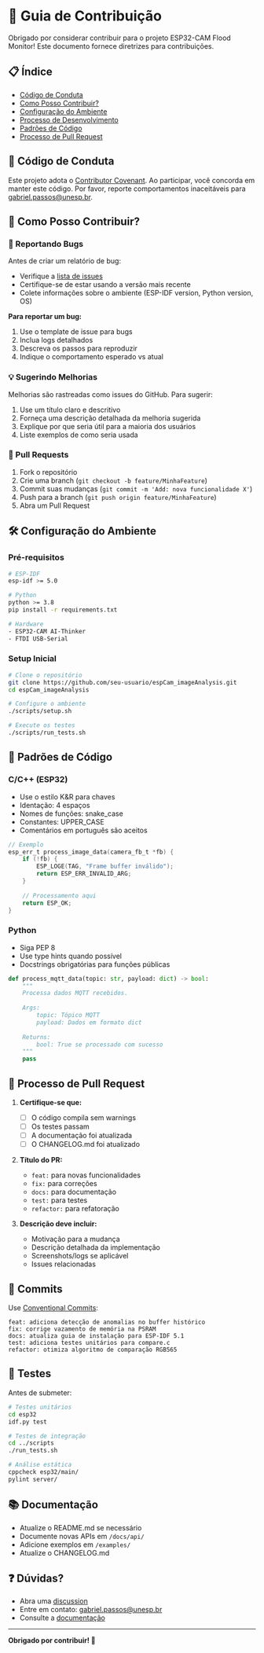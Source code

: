 # 🤝 Guia de Contribuição

Obrigado por considerar contribuir para o projeto ESP32-CAM Flood Monitor! Este documento fornece diretrizes para contribuições.

## 📋 Índice

- [Código de Conduta](#código-de-conduta)
- [Como Posso Contribuir?](#como-posso-contribuir)
- [Configuração do Ambiente](#configuração-do-ambiente)
- [Processo de Desenvolvimento](#processo-de-desenvolvimento)
- [Padrões de Código](#padrões-de-código)
- [Processo de Pull Request](#processo-de-pull-request)

## 📜 Código de Conduta

Este projeto adota o [Contributor Covenant](https://www.contributor-covenant.org/). Ao participar, você concorda em manter este código. Por favor, reporte comportamentos inaceitáveis para gabriel.passos@unesp.br.

## 🎯 Como Posso Contribuir?

### 🐛 Reportando Bugs

Antes de criar um relatório de bug:
- Verifique a [lista de issues](https://github.com/seu-usuario/espCam_imageAnalysis/issues)
- Certifique-se de estar usando a versão mais recente
- Colete informações sobre o ambiente (ESP-IDF version, Python version, OS)

**Para reportar um bug:**
1. Use o template de issue para bugs
2. Inclua logs detalhados
3. Descreva os passos para reproduzir
4. Indique o comportamento esperado vs atual

### 💡 Sugerindo Melhorias

Melhorias são rastreadas como issues do GitHub. Para sugerir:
1. Use um título claro e descritivo
2. Forneça uma descrição detalhada da melhoria sugerida
3. Explique por que seria útil para a maioria dos usuários
4. Liste exemplos de como seria usada

### 🔧 Pull Requests

1. Fork o repositório
2. Crie uma branch (`git checkout -b feature/MinhaFeature`)
3. Commit suas mudanças (`git commit -m 'Add: nova funcionalidade X'`)
4. Push para a branch (`git push origin feature/MinhaFeature`)
5. Abra um Pull Request

## 🛠️ Configuração do Ambiente

### Pré-requisitos

```bash
# ESP-IDF
esp-idf >= 5.0

# Python
python >= 3.8
pip install -r requirements.txt

# Hardware
- ESP32-CAM AI-Thinker
- FTDI USB-Serial
```

### Setup Inicial

```bash
# Clone o repositório
git clone https://github.com/seu-usuario/espCam_imageAnalysis.git
cd espCam_imageAnalysis

# Configure o ambiente
./scripts/setup.sh

# Execute os testes
./scripts/run_tests.sh
```

## 📐 Padrões de Código

### C/C++ (ESP32)
- Use o estilo K&R para chaves
- Identação: 4 espaços
- Nomes de funções: snake_case
- Constantes: UPPER_CASE
- Comentários em português são aceitos

```c
// Exemplo
esp_err_t process_image_data(camera_fb_t *fb) {
    if (!fb) {
        ESP_LOGE(TAG, "Frame buffer inválido");
        return ESP_ERR_INVALID_ARG;
    }
    
    // Processamento aqui
    return ESP_OK;
}
```

### Python
- Siga PEP 8
- Use type hints quando possível
- Docstrings obrigatórias para funções públicas

```python
def process_mqtt_data(topic: str, payload: dict) -> bool:
    """
    Processa dados MQTT recebidos.
    
    Args:
        topic: Tópico MQTT
        payload: Dados em formato dict
        
    Returns:
        bool: True se processado com sucesso
    """
    pass
```

## 🔄 Processo de Pull Request

1. **Certifique-se que:**
   - [ ] O código compila sem warnings
   - [ ] Os testes passam
   - [ ] A documentação foi atualizada
   - [ ] O CHANGELOG.md foi atualizado

2. **Título do PR:**
   - `feat:` para novas funcionalidades
   - `fix:` para correções
   - `docs:` para documentação
   - `test:` para testes
   - `refactor:` para refatoração

3. **Descrição deve incluir:**
   - Motivação para a mudança
   - Descrição detalhada da implementação
   - Screenshots/logs se aplicável
   - Issues relacionadas

## 📝 Commits

Use [Conventional Commits](https://www.conventionalcommits.org/):

```
feat: adiciona detecção de anomalias no buffer histórico
fix: corrige vazamento de memória na PSRAM
docs: atualiza guia de instalação para ESP-IDF 5.1
test: adiciona testes unitários para compare.c
refactor: otimiza algoritmo de comparação RGB565
```

## 🧪 Testes

Antes de submeter:

```bash
# Testes unitários
cd esp32
idf.py test

# Testes de integração
cd ../scripts
./run_tests.sh

# Análise estática
cppcheck esp32/main/
pylint server/
```

## 📚 Documentação

- Atualize o README.md se necessário
- Documente novas APIs em `/docs/api/`
- Adicione exemplos em `/examples/`
- Atualize o CHANGELOG.md

## ❓ Dúvidas?

- Abra uma [discussion](https://github.com/seu-usuario/espCam_imageAnalysis/discussions)
- Entre em contato: gabriel.passos@unesp.br
- Consulte a [documentação](./docs/)

---

**Obrigado por contribuir! 🎉** 